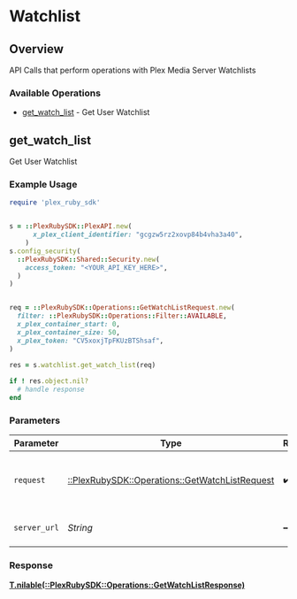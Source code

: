 # Watchlist

## Overview

API Calls that perform operations with Plex Media Server Watchlists


### Available Operations

* [get_watch_list](#get_watch_list) - Get User Watchlist

## get_watch_list

Get User Watchlist

### Example Usage

```ruby
require 'plex_ruby_sdk'


s = ::PlexRubySDK::PlexAPI.new(
      x_plex_client_identifier: "gcgzw5rz2xovp84b4vha3a40",
    )
s.config_security(
  ::PlexRubySDK::Shared::Security.new(
    access_token: "<YOUR_API_KEY_HERE>",
  )
)


req = ::PlexRubySDK::Operations::GetWatchListRequest.new(
  filter: ::PlexRubySDK::Operations::Filter::AVAILABLE,
  x_plex_container_start: 0,
  x_plex_container_size: 50,
  x_plex_token: "CV5xoxjTpFKUzBTShsaf",
)
    
res = s.watchlist.get_watch_list(req)

if ! res.object.nil?
  # handle response
end

```

### Parameters

| Parameter                                                                                        | Type                                                                                             | Required                                                                                         | Description                                                                                      |
| ------------------------------------------------------------------------------------------------ | ------------------------------------------------------------------------------------------------ | ------------------------------------------------------------------------------------------------ | ------------------------------------------------------------------------------------------------ |
| `request`                                                                                        | [::PlexRubySDK::Operations::GetWatchListRequest](../../models/operations/getwatchlistrequest.md) | :heavy_check_mark:                                                                               | The request object to use for the request.                                                       |
| `server_url`                                                                                     | *String*                                                                                         | :heavy_minus_sign:                                                                               | An optional server URL to use.                                                                   |

### Response

**[T.nilable(::PlexRubySDK::Operations::GetWatchListResponse)](../../models/operations/getwatchlistresponse.md)**


